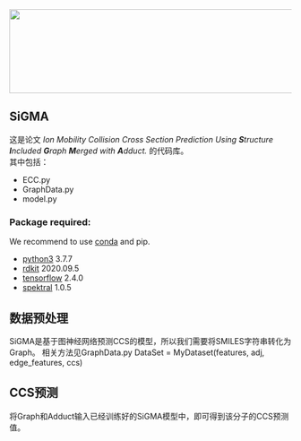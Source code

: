 <div align="center">
<img src="https://github.com/icecreamZjy/ECC-predicts-CCS/blob/main/LOGO.png" width=580 height=150>
</div>

## SiGMA

这是论文 *Ion Mobility Collision Cross Section Prediction Using **S**tructure **I**ncluded **G**raph **M**erged with **A**dduct.* 的代码库。   
其中包括：
- ECC.py
- GraphData.py
- model.py
### Package required: 
We recommend to use [conda](https://conda.io/docs/user-guide/install/download.html) and pip.
- [python3](https://www.python.org/) 3.7.7
- [rdkit](https://rdkit.org/) 2020.09.5     
- [tensorflow](https://www.tensorflow.org) 2.4.0
- [spektral](https://graphneural.network/) 1.0.5

## 数据预处理
SiGMA是基于图神经网络预测CCS的模型，所以我们需要将SMILES字符串转化为Graph。 相关方法见GraphData.py
    DataSet = MyDataset(features, adj, edge_features, ccs)


## CCS预测
将Graph和Adduct输入已经训练好的SiGMA模型中，即可得到该分子的CCS预测值。
